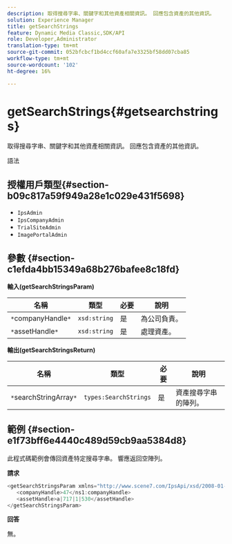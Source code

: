 ```yaml
---
description: 取得搜尋字串、關鍵字和其他資產相關資訊。 回應包含資產的其他資訊。
solution: Experience Manager
title: getSearchStrings
feature: Dynamic Media Classic,SDK/API
role: Developer,Administrator
translation-type: tm+mt
source-git-commit: 052bfcbcf1bd4ccf60afa7e3325bf58dd07cba85
workflow-type: tm+mt
source-wordcount: '102'
ht-degree: 16%

---
```



# getSearchStrings{#getsearchstrings}

取得搜尋字串、關鍵字和其他資產相關資訊。 回應包含資產的其他資訊。

語法

## 授權用戶類型{#section-b09c817a59f949a28e1c029e431f5698}

* `IpsAdmin`
* `IpsCompanyAdmin`
* `TrialSiteAdmin`
* `ImagePortalAdmin`

## 參數 {#section-c1efda4bb15349a68b276bafee8c18fd}

**輸入(getSearchStringsParam)**

| 名稱 | 類型 | 必要 | 說明 |
|---|---|---|---|
| `*`companyHandle`*` | `xsd:string` | 是 | 為公司負責。 |
| `*`assetHandle`*` | `xsd:string` | 是 | 處理資產。 |

**輸出(getSearchStringsReturn)**

| 名稱 | 類型 | 必要 | 說明 |
|---|---|---|---|
| `*`searchStringArray`*` | `types:SearchStrings` | 是 | 資產搜尋字串的陣列。 |

## 範例 {#section-e1f73bff6e4440c489d59cb9aa5384d8}

此程式碼範例會傳回資產特定搜尋字串。 響應返回空陣列。

**請求**

```java
<getSearchStringsParam xmlns="http://www.scene7.com/IpsApi/xsd/2008-01-15">
   <companyHandle>47</ns1:companyHandle>
   <assetHandle>a|717|1|530</assetHandle>
</getSearchStringsParam>
```

**回答**

無。
